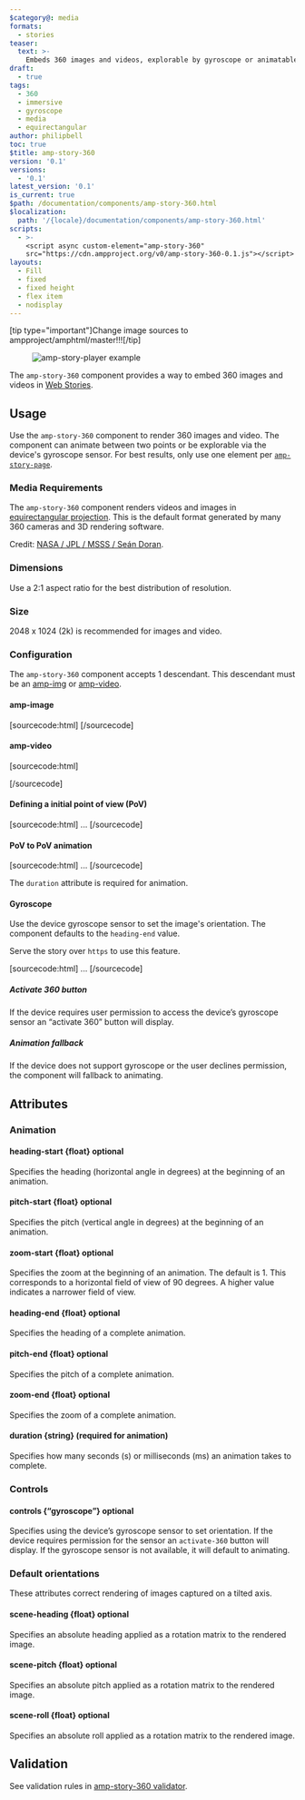 ```yaml
---
$category@: media
formats:
  - stories
teaser:
  text: >-
    Embeds 360 images and videos, explorable by gyroscope or animatable between points.
draft:
  - true
tags:
  - 360
  - immersive
  - gyroscope
  - media
  - equirectangular
author: philipbell
toc: true
$title: amp-story-360
version: '0.1'
versions:
  - '0.1'
latest_version: '0.1'
is_current: true
$path: /documentation/components/amp-story-360.html
$localization:
  path: '/{locale}/documentation/components/amp-story-360.html'
scripts:
  - >-
    <script async custom-element="amp-story-360"
    src="https://cdn.ampproject.org/v0/amp-story-360-0.1.js"></script>
layouts:
  - Fill
  - fixed
  - fixed height
  - flex item
  - nodisplay
---
```


<!---
Copyright 2020 The AMP HTML Authors. All Rights Reserved.

Licensed under the Apache License, Version 2.0 (the "License");
you may not use this file except in compliance with the License.
You may obtain a copy of the License at

http://www.apache.org/licenses/LICENSE-2.0

Unless required by applicable law or agreed to in writing, software
distributed under the License is distributed on an "AS-IS" BASIS,
WITHOUT WARRANTIES OR CONDITIONS OF ANY KIND, either express or implied.
See the License for the specific language governing permissions and
limitations under the License.
-->

[tip type="important"]Change image sources to ampproject/amphtml/master!!![/tip]

<figure class="centered-fig">
  <amp-anim alt="amp-story-player example" width="300" height="533" layout="fixed" src="https://raw.githubusercontent.com/processprocess/amphtml/360-docs/extensions/amp-story-360/img/amp-story-360.gif">
    <noscript>
    <img alt="amp-story-player example" src="https://raw.githubusercontent.com/processprocess/amphtml/360-docs/extensions/amp-story-360/img/amp-story-360.gif" />
  </noscript>
  </amp-anim>
</figure>

The `amp-story-360` component provides a way to embed 360 images and videos in [Web Stories](https://amp.dev/documentation/guides-and-tutorials/start/create_successful_stories/?format=stories).

## Usage

Use the `amp-story-360` component to render 360 images and video. The component can animate between two points or be explorable via the device's gyroscope sensor. For best results, only use one element per [`amp-story-page`](https://amp.dev/documentation/components/amp-story-page/?format=stories).

### Media Requirements

The `amp-story-360` component renders videos and images in [equirectangular projection](https://en.wikipedia.org/wiki/Equirectangular_projection).
This is the default format generated by many 360 cameras and 3D rendering software.

<amp-img src="https://raw.githubusercontent.com/processprocess/amphtml/360-docs/extensions/amp-story-360/img/SeanDoran-Quela-sol1462-edited_ver2-sm_600-300.jpg" layout="intrinsic" width="400" height="230">

Credit: [NASA / JPL / MSSS / Seán Doran](https://informal.jpl.nasa.gov/museum/360-video).

### Dimensions

Use a 2:1 aspect ratio for the best distribution of resolution.

### Size

2048 x 1024 (2k) is recommended for images and video.

### Configuration

The `amp-story-360` component accepts 1 descendant. This descendant must be an [amp-img](https://amp.dev/documentation/components/amp-img/?format=stories) or [amp-video](https://amp.dev/documentation/components/amp-video/?format=stories).

#### amp-image

[sourcecode:html]
<amp-story-360 layout="fill">
<amp-img layout="fill" src="assets/image360.jpg"></amp-img>
</amp-story-360>
[/sourcecode]

#### amp-video

[sourcecode:html]
<amp-story-360 layout="fill">
<amp-video layout="fill" poster="assets/poster.jpg" autoplay loop>

<source src="assets/video360.mp4" type="video/mp4" />
</amp-video>
</amp-story-360>
[/sourcecode]

#### Defining a initial point of view (PoV)

[sourcecode:html]
<amp-story-360 
   layout="fill"
   heading-start="95" pitch-start="-10">
...
</amp-story-360>
[/sourcecode]

#### PoV to PoV animation

[sourcecode:html]
<amp-story-360 
   layout="fill"
   heading-start="95" pitch-start="-10"
   heading-end="-45" pitch-end="-20"
   duration="3s">
...
</amp-story-360>
[/sourcecode]

The `duration` attribute is required for animation.

#### Gyroscope

Use the device gyroscope sensor to set the image's orientation. The component defaults to the `heading-end` value.

Serve the story over `https` to use this feature.

[sourcecode:html]
<amp-story-360 
   layout="fill"
   controls="gyroscope"
   heading-start="95" pitch-start="-10"
   heading-end="-45" pitch-end="-20"
   duration="3s">
...
</amp-story-360>
[/sourcecode]

##### Activate 360 button

If the device requires user permission to access the device’s gyroscope sensor an “activate 360” button will display.

<amp-img src="https://raw.githubusercontent.com/processprocess/amphtml/360-docs/extensions/amp-story-360/img/activate-360.png" layout="intrinsic" width="88.5" height="36">

##### Animation fallback

If the device does not support gyroscope or the user declines permission, the component will fallback to animating.

## Attributes

### Animation

#### heading-start {float} optional

Specifies the heading (horizontal angle in degrees) at the beginning of an animation.

#### pitch-start {float} optional

Specifies the pitch (vertical angle in degrees) at the beginning of an animation.

#### zoom-start {float} optional

Specifies the zoom at the beginning of an animation.
The default is 1. This corresponds to a horizontal field of view of 90 degrees.
A higher value indicates a narrower field of view.

#### heading-end {float} optional

Specifies the heading of a complete animation.

#### pitch-end {float} optional

Specifies the pitch of a complete animation.

#### zoom-end {float} optional

Specifies the zoom of a complete animation.

#### duration {string} (required for animation)

Specifies how many seconds (s) or milliseconds (ms) an animation takes to complete.

### Controls

#### controls {“gyroscope”} optional

Specifies using the device’s gyroscope sensor to set orientation.
If the device requires permission for the sensor an `activate-360` button will display.
If the gyroscope sensor is not available, it will default to animating.

### Default orientations

These attributes correct rendering of images captured on a tilted axis.

#### scene-heading {float} optional

Specifies an absolute heading applied as a rotation matrix to the rendered image.

#### scene-pitch {float} optional

Specifies an absolute pitch applied as a rotation matrix to the rendered image.

#### scene-roll {float} optional

Specifies an absolute roll applied as a rotation matrix to the rendered image.

## Validation

See validation rules in [amp-story-360 validator](https://github.com/ampproject/amphtml/blob/master/extensions/amp-story-360/validator-amp-story-360.protoascii).
